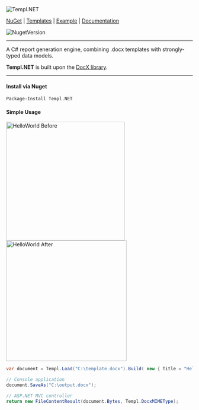 <img alt="Templ.NET" src="https://dl.dropboxusercontent.com/u/39512614/github/templ-dot-net/templ.net.png">

[NuGet](https://www.nuget.org/packages/Templ.NET) | [Templates](https://github.com/CPonty/templ-dot-net/tree/master/Examples/ConsoleApp/Templates) | [Example](https://github.com/CPonty/templ-dot-net/tree/master/Examples/ConsoleApp) | [Documentation](#)

<img alt="NugetVersion" src="https://img.shields.io/nuget/v/Templ.NET.svg" />

***

A C# report generation engine, combining .docx templates with strongly-typed data models.

**Templ.NET** is built upon the [DocX library](https://github.com/WordDocX/DocX).

***

#### Install via Nuget
```
Package-Install Templ.NET
```

#### Simple Usage

<img alt="HelloWorld Before" src="https://dl.dropboxusercontent.com/u/39512614/github/templ-dot-net/examples-before.PNG" width="320">
<img alt="HelloWorld After" src="https://dl.dropboxusercontent.com/u/39512614/github/templ-dot-net/examples-after.PNG" width="325">

```C#
var document = Templ.Load("C:\template.docx").Build( new { Title = "Hello World!" });

// Console application
document.SaveAs("C:\output.docx");

// ASP.NET MVC controller 
return new FileContentResult(document.Bytes, Templ.DocxMIMEType);
```

